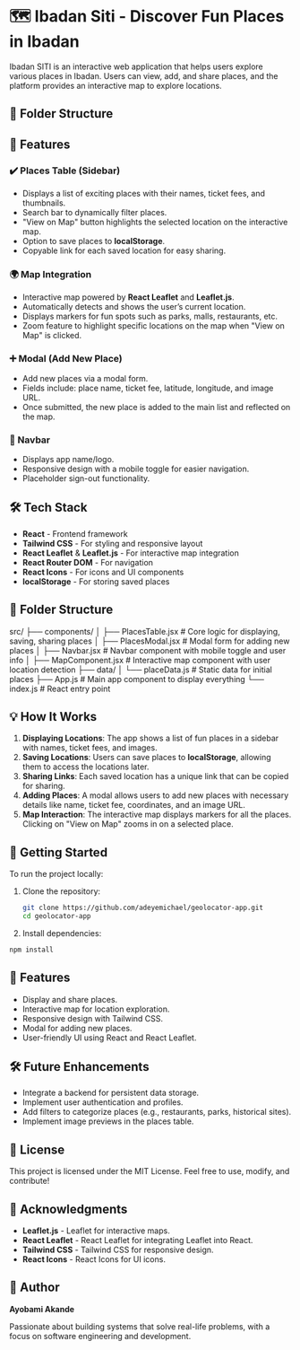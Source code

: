 # 🗺️ Ibadan Siti - Discover Fun Places in Ibadan
Ibadan SITI is an interactive web application that helps users explore various places in Ibadan. Users can view, add, and share places, and the platform provides an interactive map to explore locations.

## 📂 Folder Structure



## 🚀 Features

### ✔️ Places Table (Sidebar)
- Displays a list of exciting places with their names, ticket fees, and thumbnails.
- Search bar to dynamically filter places.
- "View on Map" button highlights the selected location on the interactive map.
- Option to save places to **localStorage**.
- Copyable link for each saved location for easy sharing.

### 🌍 Map Integration
- Interactive map powered by **React Leaflet** and **Leaflet.js**.
- Automatically detects and shows the user’s current location.
- Displays markers for fun spots such as parks, malls, restaurants, etc.
- Zoom feature to highlight specific locations on the map when "View on Map" is clicked.

### ➕ Modal (Add New Place)
- Add new places via a modal form.
- Fields include: place name, ticket fee, latitude, longitude, and image URL.
- Once submitted, the new place is added to the main list and reflected on the map.

### 🧭 Navbar
- Displays app name/logo.
- Responsive design with a mobile toggle for easier navigation.
- Placeholder sign-out functionality.

## 🛠️ Tech Stack

- **React** - Frontend framework
- **Tailwind CSS** - For styling and responsive layout
- **React Leaflet** & **Leaflet.js** - For interactive map integration
- **React Router DOM** - For navigation
- **React Icons** - For icons and UI components
- **localStorage** - For storing saved places

## 📂 Folder Structure
src/ ├── components/ │ ├── PlacesTable.jsx # Core logic for displaying, saving, sharing places │ ├── PlacesModal.jsx # Modal form for adding new places │ ├── Navbar.jsx # Navbar component with mobile toggle and user info │ ├── MapComponent.jsx # Interactive map component with user location detection ├── data/ │ └── placeData.js # Static data for initial places ├── App.js # Main app component to display everything └── index.js # React entry point

## 💡 How It Works

1. **Displaying Locations**: The app shows a list of fun places in a sidebar with names, ticket fees, and images.
2. **Saving Locations**: Users can save places to **localStorage**, allowing them to access the locations later.
3. **Sharing Links**: Each saved location has a unique link that can be copied for sharing.
4. **Adding Places**: A modal allows users to add new places with necessary details like name, ticket fee, coordinates, and an image URL.
5. **Map Interaction**: The interactive map displays markers for all the places. Clicking on "View on Map" zooms in on a selected place.

## 🏁 Getting Started

To run the project locally:

1. Clone the repository:
   ```bash
   git clone https://github.com/adeyemichael/geolocator-app.git
   cd geolocator-app 
   ```
2. Install dependencies:
 ``` bash
 npm install
```

## 🚀 Features

- Display and share places.
- Interactive map for location exploration.
- Responsive design with Tailwind CSS.
- Modal for adding new places.
- User-friendly UI using React and React Leaflet.

## 🛠️ Future Enhancements

- Integrate a backend for persistent data storage.
- Implement user authentication and profiles.
- Add filters to categorize places (e.g., restaurants, parks, historical sites).
- Implement image previews in the places table.

## 📄 License

This project is licensed under the MIT License. Feel free to use, modify, and contribute!

## 🙌 Acknowledgments

- **Leaflet.js** - Leaflet for interactive maps.
- **React Leaflet** - React Leaflet for integrating Leaflet into React.
- **Tailwind CSS** - Tailwind CSS for responsive design.
- **React Icons** - React Icons for UI icons.

## 👤 Author

**Ayobami Akande**  


Passionate about building systems that solve real-life problems, with a focus on software engineering and development.

